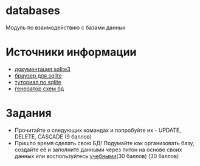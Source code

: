 # databases
Модуль по взаимодействию с базами данных


# Источники информации
* [документация sqlite3](https://docs.python.org/3/library/sqlite3.html)
* [браузер для sqlite](https://sqlitebrowser.org/dl/)
* [туториал по sqlite](https://www.sqlitetutorial.net/)
* [генератор схем бд](https://dbdiagram.io/home)


# Задания
* Прочитайте о следующих командах и попробуйте их - UPDATE, DELETE, CASCADE (9 баллов)
* Пришло время сделать свою БД! Подумайте как организовать базу, создайте её
и заполните данными через питон на основе своих данных или воспользуйтесь [учебными](https://drive.google.com/open?id=1NWIT8Yn-GdgpBUfFO87dnIDQgmE5nj-j)(30 баллов)
(30 баллов)